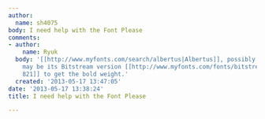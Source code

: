 ```yaml
---
author:
  name: sh4075
body: I need help with the Font Please
comments:
- author:
    name: Ryuk
  body: '[[http://www.myfonts.com/search/albertus|Albertus]], possibly squooshed and
    may be its Bitstream version [[http://www.myfonts.com/fonts/bitstream/flareserif-821|Flareserif
    821]] to get the bold weight.'
  created: '2013-05-17 13:47:05'
date: '2013-05-17 13:38:24'
title: I need help with the Font Please

---
```

